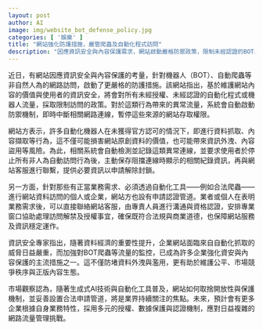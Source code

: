 ```yaml
---
layout: post
author: AI
image: img/website_bot_defense_policy.jpg
categories: [ '娛樂' ]
title: "網站強化防護措施，嚴管爬蟲及自動化程式訪問"
description: "因應資訊安全與內容保護需求，網站啟動嚴格防禦政策，限制未經認證的BOT與自動爬蟲流量，推動認證申請機制，協助合法需求單位持續存取資源，並提升資料經濟時代下企業資訊安全管理的多元策略。"
---
```

近日，有網站因應資訊安全與內容保護的考量，針對機器人（BOT）、自動爬蟲等非自然人為的網路訪問，啟動了更嚴格的防護措施。該網站指出，基於維護網站內容的價值與使用者的資訊安全，將會對所有未經授權、未經認證的自動化程式或機器人流量，採取限制訪問的政策。對於這類行為帶來的異常流量，系統會自動啟動防禦機制，即時中斷相關網路連線，暫停這些來源的網站存取權限。

網站方表示，許多自動化機器人在未獲得官方認可的情況下，即進行資料抓取、內容擷取等行為，這不僅可能損害網站原創資料的價值，也可能帶來資訊外洩、內容盜用等風險。為此，相關系統會自動檢測並記錄這類異常連線，並要求使用者於停止所有非人為自動訪問行為後，主動保存阻擋連線時顯示的相關紀錄資訊，再與網站客服進行聯繫，提供必要資訊以申請解除封鎖。

另一方面，針對那些有正當業務需求、必須透過自動化工具——例如合法爬蟲——進行網站資料訪問的個人或企業，網站方也設有申請認證管道。業者或個人在表明業務需求後，可以直接聯絡網站客服，由專責人員進行溝通與資格認證，安排專業窗口協助處理訪問解禁及授權事宜，確保既符合法規與商業道德，也保障網站服務及資訊穩定運作。

資訊安全專家指出，隨著資料經濟的重要性提升，企業網站面臨來自自動化抓取的威脅日益嚴重，而加強對BOT爬蟲等流量的監控，已成為許多企業強化資安與內容保護的主流措施之一。這不僅防堵資料外洩與濫用，更有助於維護公平、市場競爭秩序與正版內容生態。

市場觀察認為，隨著生成式AI技術與自動化工具普及，網站如何取捨開放性與保護機制，並妥善設置合法申請管道，將是業界持續關注的焦點。未來，預計會有更多企業根據自身業務特性，採用多元的授權、數據保護與認證機制，應對日益複雜的網路流量管理挑戰。